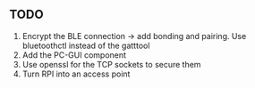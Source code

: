 ## TODO
1. Encrypt the BLE connection -> add bonding and pairing. Use bluetoothctl instead of the gatttool
2. Add the PC-GUI component
3. Use openssl for the TCP sockets to secure them
4. Turn RPI into an access point